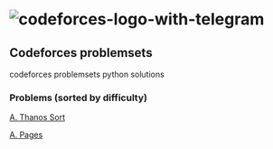 # ![codeforces-logo-with-telegram](https://user-images.githubusercontent.com/61565955/134224214-c0ae8e80-d0c0-4357-b9b4-327b326d456e.png)

## Codeforces problemsets

codeforces problemsets python solutions

### Problems (sorted by difficulty)

[A. Thanos Sort](https://github.com/Maher-Amara/codeforces-problemsets-python-solution/tree/main/thanos-sort)

[A. Pages](https://github.com/Maher-Amara/codeforces-problemsets-python-solution/tree/main/pages)
